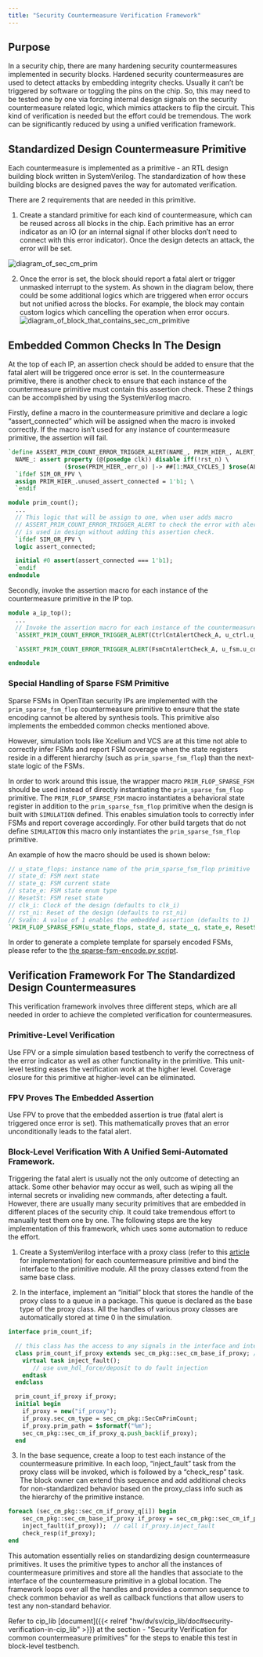 ```yaml
---
title: "Security Countermeasure Verification Framework"
---
```


## Purpose
In a security chip, there are many hardening security countermeasures implemented in security blocks.
Hardened security countermeasures are used to detect attacks by embedding integrity checks.
Usually it can’t be triggered by software or toggling the pins on the chip.
So, this may need to be tested one by one via forcing internal design signals on the security countermeasure related logic, which mimics attackers to flip the circuit.
This kind of verification is needed but the effort could be tremendous.
The work can be significantly reduced by using a unified verification framework.

## Standardized Design Countermeasure Primitive
Each countermeasure is implemented as a primitive - an RTL design building block written in SystemVerilog.
The standardization of how these building blocks are designed paves the way for automated verification.

There are 2 requirements that are needed in this primitive.
1. Create a standard primitive for each kind of countermeasure, which can be reused across all blocks in the chip.
Each primitive has an error indicator as an IO (or an internal signal if other blocks don’t need to connect with this error indicator).
Once the design detects an attack, the error will be set.

![diagram_of_sec_cm_prim](diagram_of_sec_cm_prim.svg)

2. Once the error is set, the block should report a fatal alert or trigger unmasked interrupt to the system.
As shown in the diagram below, there could be some additional logics which are triggered when error occurs but not unified across the blocks.
For example, the block may contain custom logics which cancelling the operation when error occurs.
![diagram_of_block_that_contains_sec_cm_primitive](diagram_of_block_that_contains_sec_cm_primitive.svg)

## Embedded Common Checks In The Design
At the top of each IP, an assertion check should be added to ensure that the fatal alert will be triggered once error is set.
In the countermeasure primitive, there is another check to ensure that each instance of the countermeasure primitive must contain this assertion check.
These 2 things can be accomplished by using the SystemVerilog macro.

Firstly, define a macro in the countermeasure primitive and declare a logic “assert_connected” which will be assigned when the macro is invoked correctly.
If the macro isn’t used for any instance of countermeasure primitive, the assertion will fail.

```systemverilog
`define ASSERT_PRIM_COUNT_ERROR_TRIGGER_ALERT(NAME_, PRIM_HIER_, ALERT_, MAX_CYCLES_ = 5) \
  NAME_: assert property (@(posedge clk)) disable iff(!rst_n) \
                ($rose(PRIM_HIER_.err_o) |-> ##[1:MAX_CYCLES_] $rose(ALERT_.alert_p)) \
  `ifdef SIM_OR_FPV \
  assign PRIM_HIER_.unused_assert_connected = 1'b1; \
  `endif

module prim_count();
  ...
  // This logic that will be assign to one, when user adds macro
  // ASSERT_PRIM_COUNT_ERROR_TRIGGER_ALERT to check the error with alert, in case that prim_count
  // is used in design without adding this assertion check.
  `ifdef SIM_OR_FPV \
  logic assert_connected;

  initial #0 assert(assert_connected === 1'b1);
  `endif
endmodule
```

Secondly, invoke the assertion macro for each instance of the countermeasure primitive in the IP top.

```systemverilog
module a_ip_top();
  ...
  // Invoke the assertion macro for each instance of the countermeasure primitive
  `ASSERT_PRIM_COUNT_ERROR_TRIGGER_ALERT(CtrlCntAlertCheck_A, u_ctrl.u_cnt, alert_tx_o[0])

  `ASSERT_PRIM_COUNT_ERROR_TRIGGER_ALERT(FsmCntAlertCheck_A, u_fsm.u_cnt, alert_tx_o[0])

endmodule

```

### Special Handling of Sparse FSM Primitive

Sparse FSMs in OpenTitan security IPs are implemented with the `prim_sparse_fsm_flop` countermeasure primitive to ensure that the state encoding cannot be altered by synthesis tools.
This primitive also implements the embedded common checks mentioned above.

However, simulation tools like Xcelium and VCS are at this time not able to correctly infer FSMs and report FSM coverage when the state registers reside in a different hierarchy (such as `prim_sparse_fsm_flop`) than the next-state logic of the FSMs.

In order to work around this issue, the wrapper macro `PRIM_FLOP_SPARSE_FSM` should be used instead of directly instantiating the `prim_sparse_fsm_flop` primitive.
The `PRIM_FLOP_SPARSE_FSM` macro instantiates a behavioral state register in addition to the `prim_sparse_fsm_flop` primitive when the design is built with `SIMULATION` defined.
This enables simulation tools to correctly infer FSMs and report coverage accordingly.
For other build targets that do not define `SIMULATION` this macro only instantiates the `prim_sparse_fsm_flop` primitive.

An example of how the macro should be used is shown below:

```systemverilog
// u_state_flops: instance name of the prim_sparse_fsm_flop primitive
// state_d: FSM next state
// state_q: FSM current state
// state_e: FSM state enum type
// ResetSt: FSM reset state
// clk_i: Clock of the design (defaults to clk_i)
// rst_ni: Reset of the design (defaults to rst_ni)
// SvaEn: A value of 1 enables the embedded assertion (defaults to 1)
`PRIM_FLOP_SPARSE_FSM(u_state_flops, state_d, state__q, state_e, ResetSt, clk_i, rst_ni, SvaEn)
```

In order to generate a complete template for sparsely encoded FSMs, please refer to the [the sparse-fsm-encode.py script](https://github.com/lowRISC/opentitan/blob/master/util/design/sparse-fsm-encode.py).

## Verification Framework For The Standardized Design Countermeasures

This verification framework involves three different steps, which are all needed in order to achieve the completed verification for countermeasures.

### Primitive-Level Verification
Use FPV or a simple simulation based testbench to verify the correctness of the error indicator as well as other functionality in the primitive.
This unit-level testing eases the verification work at the higher level.
Coverage closure for this primitive at higher-level can be eliminated.

### FPV Proves The Embedded Assertion
Use FPV to prove that the embedded assertion is true (fatal alert is triggered once error is set).
This mathematically proves that an error unconditionally leads to the fatal alert.

### Block-Level Verification With A Unified Semi-Automated Framework.
Triggering the fatal alert is usually not the only outcome of detecting an attack.
Some other behavior may occur as well, such as wiping all the internal secrets or invaliding new commands, after detecting a fault.
However, there are usually many security primitives that are embedded in different places of the security chip.
It could take tremendous effort to manually test them one by one.
The following steps are the key implementation of this framework, which uses some automation to reduce the effort.

1. Create a SystemVerilog interface with a proxy class (refer to this [article](https://blog.verificationgentleman.com/2015/08/31/sv-if-polymorphism-extendability.html) for implementation) for each countermeasure primitive and bind the interface to the primitive module.
All the proxy classes extend from the same base class.

2. In the interface, implement an “initial” block that stores the handle of the proxy class to a queue in a package.
This queue is declared as the base type of the proxy class. All the handles of various proxy classes are automatically stored at time 0 in the simulation.

```systemverilog
interface prim_count_if;

  // this class has the access to any signals in the interface and interface can connect to the signals in the primitive
  class prim_count_if_proxy extends sec_cm_pkg::sec_cm_base_if_proxy; // allow extendability
    virtual task inject_fault();
       // use uvm_hdl_force/deposit to do fault injection
    endtask
  endclass

  prim_count_if_proxy if_proxy;
  initial begin
    if_proxy = new("if_proxy");
    if_proxy.sec_cm_type = sec_cm_pkg::SecCmPrimCount;
    if_proxy.prim_path = $sformatf("%m");
    sec_cm_pkg::sec_cm_if_proxy_q.push_back(if_proxy);
  end
```

3. In the base sequence, create a loop to test each instance of the countermeasure primitive. In each loop, “inject_fault” task from the proxy class will be invoked, which is followed by a “check_resp” task. The block owner can extend this sequence and add additional checks for non-standardized behavior based on the proxy_class info such as the hierarchy of the primitive instance.

```systemverilog
foreach (sec_cm_pkg::sec_cm_if_proxy_q[i]) begin
    sec_cm_pkg::sec_cm_base_if_proxy if_proxy = sec_cm_pkg::sec_cm_if_proxy_q[i];
    inject_fault(if_proxy));  // call if_proxy.inject_fault
    check_resp(if_proxy);
end
```
This automation essentially relies on standardizing design countermeasure primitives.
It uses the primitive types to anchor all the instances of countermeasure primitives and store all the handles that associate to the interface of the countermeasure primitive in a global location.
The framework loops over all the handles and provides a common sequence to check common behavior as well as callback functions that allow users to test any non-standard behavior.

Refer to cip_lib [document]({{< relref "hw/dv/sv/cip_lib/doc#security-verification-in-cip_lib" >}}) at the section - "Security Verification for common countermeasure primitives" for the steps to enable this test in block-level testbench.
